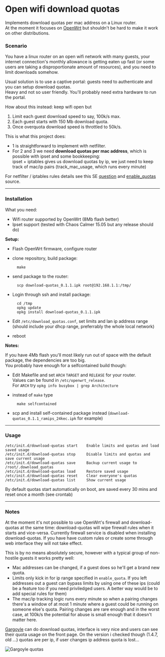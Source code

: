 Open wifi download quotas
=========================

Implements download quotas per mac address on a Linux router.  
At the moment it focuses on [OpenWrt](http://openwrt.org) but shouldn't be hard to make it work on other distributions.

### Scenario

You have a linux router on an open wifi network with many guests,
your internet connection's monthly allowance is getting eaten up fast
(or some users are taking a disproportionate amount of resources),
and you need to limit downloads somehow. 

Usual solution is to use a captive portal: guests need to authenticate and you can setup download quotas.  
Heavy and not so user friendly. You'll probably need extra hardware to run the portal.

How about this instead: keep wifi open but
1. Limit each guest download speed to say, 100k/s max.
2. Each guest starts with 150 Mb download quota.
3. Once overquota download speed is throttled to 50k/s.

This is what this project does:  
- 1 is straightforward to implement with netfilter.
- For 2 and 3 we need **download quotas per mac address**,
which is possible with ipset and some bookkeeping:  
ipset + iptables gives us download quotas by ip, 
we just need to keep track of mac/ip pairs (track_mac_usage, which runs every minute)

For netfilter / iptables rules details see this SE [question](https://unix.stackexchange.com/a/375705) and
[enable_quotas](https://github.com/lemonsqueeze/OpenWRTQuotas/blob/master/src/usr/share/download_quotas/enable_quotas) source.

------------------------------------------------------------------------------------

### Installation


What you need:  
- Wifi router supported by OpenWrt (8Mb flash better)
- Ipset support (tested with Chaos Calmer 15.05 but any release should do)

**Setup:**
- Flash OpenWrt firmware, configure router
- clone repository, build package:

        make

- send package to the router:

        scp download-quotas_0.1.1.ipk root@192.168.1.1:/tmp/

- Login through ssh and install package:

        cd /tmp
        opkg update
        opkg install download-quotas_0.1.1.ipk

- Edit `/etc/download_quotas.conf`, set limits and lan ip address range (should include your dhcp range, preferrably the whole local network)

- reboot


**Notes:**

If you have 4Mb flash you'll most likely run out of space with the default package, the dependencies are too big.  
You probably have enough for a selfcontained build though:  

- Edit Makefile and set `ARCH` `TARGET` and `RELEASE` for your router.  
  Values can be found in `/etc/openwrt_release`.  
  For `ARCH` try `opkg info busybox | grep Architecture`

- instead of `make` type

        make selfcontained

- scp and install self-contained package instead (`download-quotas_0.1.1_ramips_24kec.ipk` for example)


------------------------------------------------------------------------------------

### Usage

    /etc/init.d/download-quotas start    Enable limits and quotas and load saved usage
    /etc/init.d/download-quotas stop     Disable limits and quotas and save current usage
    /etc/init.d/download-quotas save     Backup current usage to /root/.download_quotas
    /etc/init.d/download-quotas load     Restore saved usage
    /etc/init.d/download-quotas reset    Clear everyone's quotas
    /etc/init.d/download-quotas list     Show current usage  

By default quotas start automatically on boot, are saved every 30 mins and reset once a month (see crontab)


------------------------------------------------------------------------------------

### Notes

At the moment it's not possible to use OpenWrt's firewall and download-quotas at the same time:
download-quotas will wipe firewall rules when it starts and vice-versa.
Currently firewall service is disabled when installing download-quotas.
If you have have custom rules or create some through web interface they will not take effect.

This is by no means absolutely secure, however with a typical group of non-hostile guests it works pretty well:  

- Mac addresses can be changed, if a guest does so he'll get a brand new quota.  
- Limits only kick in for ip range specified in `enable_quota`. If you left addresses out
  a guest can bypass limits by using one of these ips (could be a feature too if you need
  priviledged users. A better way would be to add special rules for them)  
- The mac/ip tracking logic runs every minute so when a pairing changes there's a window of
  at most 1 minute where a guest could be running on someone else's quota. Pairing changes are
  rare enough and in the worst case, at 100k/s the potential for abuse is small enough that
  it doesn't matter here.


[Gargoyle](https://www.gargoyle-router.com/) can do download quotas,
  interface is very nice and users can see their quota usage on the front page.
  On the version i checked though (1.4.7, old ...) quotas are per ip, 
  if user changes ip address quota is lost...

![Gargoyle quotas](http://www.ai.net.nz/images/gargoyle/screen04.png)


